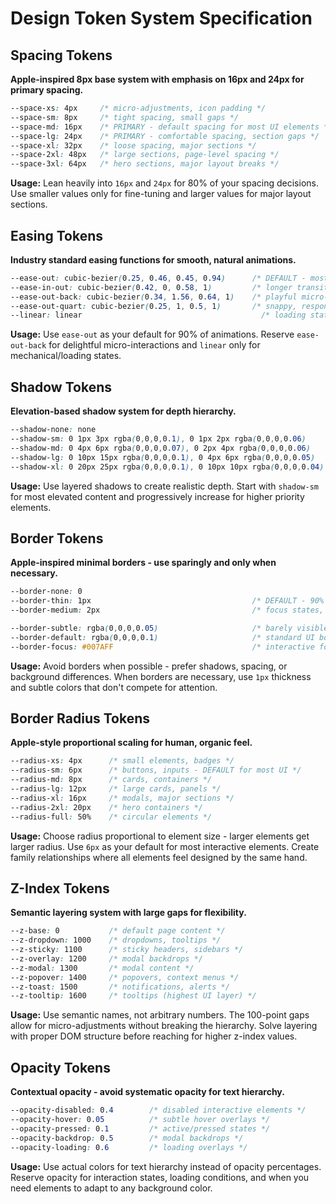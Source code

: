# Design Token System Specification

## Spacing Tokens

**Apple-inspired 8px base system with emphasis on 16px and 24px for primary spacing.**

```css
--space-xs: 4px     /* micro-adjustments, icon padding */
--space-sm: 8px     /* tight spacing, small gaps */
--space-md: 16px    /* PRIMARY - default spacing for most UI elements */
--space-lg: 24px    /* PRIMARY - comfortable spacing, section gaps */
--space-xl: 32px    /* loose spacing, major sections */
--space-2xl: 48px   /* large sections, page-level spacing */
--space-3xl: 64px   /* hero sections, major layout breaks */
```

**Usage:** Lean heavily into `16px` and `24px` for 80% of your spacing decisions. Use smaller values only for fine-tuning and larger values for major layout sections.

## Easing Tokens

**Industry standard easing functions for smooth, natural animations.**

```css
--ease-out: cubic-bezier(0.25, 0.46, 0.45, 0.94)      /* DEFAULT - most UI animations */
--ease-in-out: cubic-bezier(0.42, 0, 0.58, 1)         /* longer transitions, page changes */
--ease-out-back: cubic-bezier(0.34, 1.56, 0.64, 1)    /* playful micro-interactions */
--ease-out-quart: cubic-bezier(0.25, 1, 0.5, 1)       /* snappy, responsive feel */
--linear: linear                                        /* loading states, progress */
```

**Usage:** Use `ease-out` as your default for 90% of animations. Reserve `ease-out-back` for delightful micro-interactions and `linear` only for mechanical/loading states.

## Shadow Tokens

**Elevation-based shadow system for depth hierarchy.**

```css
--shadow-none: none
--shadow-sm: 0 1px 3px rgba(0,0,0,0.1), 0 1px 2px rgba(0,0,0,0.06)     /* subtle cards */
--shadow-md: 0 4px 6px rgba(0,0,0,0.07), 0 2px 4px rgba(0,0,0,0.06)     /* elevated elements */
--shadow-lg: 0 10px 15px rgba(0,0,0,0.1), 0 4px 6px rgba(0,0,0,0.05)    /* modals, dropdowns */
--shadow-xl: 0 20px 25px rgba(0,0,0,0.1), 0 10px 10px rgba(0,0,0,0.04)  /* highest priority */
```

**Usage:** Use layered shadows to create realistic depth. Start with `shadow-sm` for most elevated content and progressively increase for higher priority elements.

## Border Tokens

**Apple-inspired minimal borders - use sparingly and only when necessary.**

```css
--border-none: 0
--border-thin: 1px                                    /* DEFAULT - 90% of use cases */
--border-medium: 2px                                  /* focus states, emphasis */

--border-subtle: rgba(0,0,0,0.05)                     /* barely visible dividers */
--border-default: rgba(0,0,0,0.1)                     /* standard UI borders */
--border-focus: #007AFF                               /* interactive focus states */
```

**Usage:** Avoid borders when possible - prefer shadows, spacing, or background differences. When borders are necessary, use `1px` thickness and subtle colors that don't compete for attention.

## Border Radius Tokens

**Apple-style proportional scaling for human, organic feel.**

```css
--radius-xs: 4px      /* small elements, badges */
--radius-sm: 6px      /* buttons, inputs - DEFAULT for most UI */
--radius-md: 8px      /* cards, containers */
--radius-lg: 12px     /* large cards, panels */
--radius-xl: 16px     /* modals, major sections */
--radius-2xl: 20px    /* hero containers */
--radius-full: 50%    /* circular elements */
```

**Usage:** Choose radius proportional to element size - larger elements get larger radius. Use `6px` as your default for most interactive elements. Create family relationships where all elements feel designed by the same hand.

## Z-Index Tokens

**Semantic layering system with large gaps for flexibility.**

```css
--z-base: 0           /* default page content */
--z-dropdown: 1000    /* dropdowns, tooltips */
--z-sticky: 1100      /* sticky headers, sidebars */
--z-overlay: 1200     /* modal backdrops */
--z-modal: 1300       /* modal content */
--z-popover: 1400     /* popovers, context menus */
--z-toast: 1500       /* notifications, alerts */
--z-tooltip: 1600     /* tooltips (highest UI layer) */
```

**Usage:** Use semantic names, not arbitrary numbers. The 100-point gaps allow for micro-adjustments without breaking the hierarchy. Solve layering with proper DOM structure before reaching for higher z-index values.

## Opacity Tokens

**Contextual opacity - avoid systematic opacity for text hierarchy.**

```css
--opacity-disabled: 0.4        /* disabled interactive elements */
--opacity-hover: 0.05          /* subtle hover overlays */
--opacity-pressed: 0.1         /* active/pressed states */
--opacity-backdrop: 0.5        /* modal backdrops */
--opacity-loading: 0.6         /* loading overlays */
```

**Usage:** Use actual colors for text hierarchy instead of opacity percentages. Reserve opacity for interaction states, loading conditions, and when you need elements to adapt to any background color.
